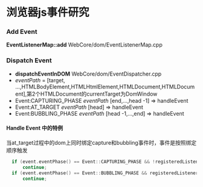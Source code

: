 浏览器js事件研究
=====

### Add Event
**EventListenerMap::add**  WebCore/dom/EventListenerMap.cpp

### Dispatch Event
- **dispatchEventInDOM**   WebCore/dom/EventDispatcher.cpp
- *eventPath* = [target, ...,HTMLBodyElement,HTMLHtmlElement,HTMLDocument,HTMLDocument],第2个HTMLDocument的currentTarget为DomWindow
- Event:CAPTURING_PHASE   *eventPath*  [end,...,head -1] => handleEvent
- Event:AT_TARGET   *eventPath*  [head] =>  handleEvent
- Event:BUBBLING_PHASE   *eventPath*  [head -1,...,end] =>  handleEvent

#### Handle Event 中的特例
当at_target过程中的dom上同时绑定capture和bubbling事件时，事件是按照绑定顺序触发
```cpp
  if (event.eventPhase() == Event::CAPTURING_PHASE && !registeredListener->useCapture())
      continue;
  if (event.eventPhase() == Event::BUBBLING_PHASE && registeredListener->useCapture())
      continue;
```
